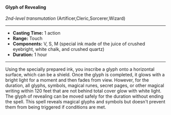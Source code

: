 #### Glyph of Revealing
*2nd-level transmutation* (Artificer,Cleric,Sorcerer,Wizard)
___
- **Casting Time:** 1 action
- **Range:** Touch
- **Components:** V, S, M (special ink made of the juice of crushed eyebright, white chalk, and crushed quartz)
- **Duration:** 1 hour
---
Using the specially prepared ink, you inscribe a
glyph onto a horizontal surface, which can be a
shield. Once the glyph is completed, it glows with a
bright light for a moment and then fades from view.
However, for the duration, all glyphs, symbols,
magical runes, secret pages, or other magical
writing within 120 feet that are not behind total
cover glow with white light. The glyph of revealing
can be moved safely for the duration without
ending the spell.
This spell reveals magical glyphs and symbols but
doesn't prevent them from being triggered if
conditions are met.
